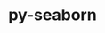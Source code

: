 ---
title: "py-seaborn"
layout: cache
categories: [package, develop]
meta: {"versions": ["0.12.2"], "compilers": ["gcc@=11.4.0", "gcc@=9.4.0", "oneapi@=2023.2.0", "oneapi@=2024.0.0"], "oss": ["ubuntu20.04", "ubuntu22.04"], "platforms": ["linux"], "targets": ["neoverse_v1", "neoverse_v2", "ppc64le", "x86_64_v3"], "stacks": ["e4s", "e4s-neoverse-v2", "e4s-neoverse_v1", "e4s-oneapi", "e4s-power", "root"], "num_specs": 25, "num_specs_by_stack": {"root": 25, "e4s-neoverse_v1": 2, "e4s-power": 7, "e4s": 7, "e4s-oneapi": 7, "e4s-neoverse-v2": 2}}
spec_details: [{"hash": "qdk2mijw3r4ulcbtm5bqtqiug6atq7da", "compiler": "gcc@=11.4.0", "versions": ["0.12.2"], "os": "ubuntu20.04", "platform": "linux", "target": "neoverse_v1", "variants": ["build_system=python_pip", "~stats"], "stacks": ["root", "e4s-neoverse_v1"], "size": "-", "tarball": "https://binaries.spack.io/develop/build_cache/linux-ubuntu20.04-neoverse_v1/gcc-11.4.0/py-seaborn-0.12.2/linux-ubuntu20.04-neoverse_v1-gcc-11.4.0-py-seaborn-0.12.2-qdk2mijw3r4ulcbtm5bqtqiug6atq7da.spack"}, {"hash": "e2zzrgqgtw4vckp52hmfa7vuir3oe5ge", "compiler": "gcc@=11.4.0", "versions": ["0.12.2"], "os": "ubuntu20.04", "platform": "linux", "target": "neoverse_v1", "variants": ["build_system=python_pip", "~stats"], "stacks": ["root", "e4s-neoverse_v1"], "size": "-", "tarball": "https://binaries.spack.io/develop/build_cache/linux-ubuntu20.04-neoverse_v1/gcc-11.4.0/py-seaborn-0.12.2/linux-ubuntu20.04-neoverse_v1-gcc-11.4.0-py-seaborn-0.12.2-e2zzrgqgtw4vckp52hmfa7vuir3oe5ge.spack"}, {"hash": "7novcijtzpwmamwmwmbw2zjzkzlzu54v", "compiler": "gcc@=9.4.0", "versions": ["0.12.2"], "os": "ubuntu20.04", "platform": "linux", "target": "ppc64le", "variants": ["build_system=python_pip", "~stats"], "stacks": ["e4s-power", "root"], "size": "-", "tarball": "https://binaries.spack.io/develop/build_cache/linux-ubuntu20.04-ppc64le/gcc-9.4.0/py-seaborn-0.12.2/linux-ubuntu20.04-ppc64le-gcc-9.4.0-py-seaborn-0.12.2-7novcijtzpwmamwmwmbw2zjzkzlzu54v.spack"}, {"hash": "2mu2wk7nw4xshd2ovq2sdvenrcpns63t", "compiler": "gcc@=9.4.0", "versions": ["0.12.2"], "os": "ubuntu20.04", "platform": "linux", "target": "ppc64le", "variants": ["build_system=python_pip", "~stats"], "stacks": ["e4s-power", "root"], "size": "-", "tarball": "https://binaries.spack.io/develop/build_cache/linux-ubuntu20.04-ppc64le/gcc-9.4.0/py-seaborn-0.12.2/linux-ubuntu20.04-ppc64le-gcc-9.4.0-py-seaborn-0.12.2-2mu2wk7nw4xshd2ovq2sdvenrcpns63t.spack"}, {"hash": "tzm7p6dihrh67orkb2gi5h2qf74u3ost", "compiler": "gcc@=9.4.0", "versions": ["0.12.2"], "os": "ubuntu20.04", "platform": "linux", "target": "ppc64le", "variants": ["build_system=python_pip", "~stats"], "stacks": ["e4s-power", "root"], "size": "-", "tarball": "https://binaries.spack.io/develop/build_cache/linux-ubuntu20.04-ppc64le/gcc-9.4.0/py-seaborn-0.12.2/linux-ubuntu20.04-ppc64le-gcc-9.4.0-py-seaborn-0.12.2-tzm7p6dihrh67orkb2gi5h2qf74u3ost.spack"}, {"hash": "bcllgbuvcxnciccndgp6cwh5cv3wua2b", "compiler": "gcc@=9.4.0", "versions": ["0.12.2"], "os": "ubuntu20.04", "platform": "linux", "target": "ppc64le", "variants": ["build_system=python_pip", "~stats"], "stacks": ["e4s-power", "root"], "size": "-", "tarball": "https://binaries.spack.io/develop/build_cache/linux-ubuntu20.04-ppc64le/gcc-9.4.0/py-seaborn-0.12.2/linux-ubuntu20.04-ppc64le-gcc-9.4.0-py-seaborn-0.12.2-bcllgbuvcxnciccndgp6cwh5cv3wua2b.spack"}, {"hash": "kb3juvosrrbzegl75vgvpefz7hynls5m", "compiler": "gcc@=9.4.0", "versions": ["0.12.2"], "os": "ubuntu20.04", "platform": "linux", "target": "ppc64le", "variants": ["build_system=python_pip", "~stats"], "stacks": ["e4s-power", "root"], "size": "-", "tarball": "https://binaries.spack.io/develop/build_cache/linux-ubuntu20.04-ppc64le/gcc-9.4.0/py-seaborn-0.12.2/linux-ubuntu20.04-ppc64le-gcc-9.4.0-py-seaborn-0.12.2-kb3juvosrrbzegl75vgvpefz7hynls5m.spack"}, {"hash": "jrtygdd37scm25suh6hgjolon2ah66fx", "compiler": "gcc@=9.4.0", "versions": ["0.12.2"], "os": "ubuntu20.04", "platform": "linux", "target": "ppc64le", "variants": ["build_system=python_pip", "~stats"], "stacks": ["e4s-power", "root"], "size": "-", "tarball": "https://binaries.spack.io/develop/build_cache/linux-ubuntu20.04-ppc64le/gcc-9.4.0/py-seaborn-0.12.2/linux-ubuntu20.04-ppc64le-gcc-9.4.0-py-seaborn-0.12.2-jrtygdd37scm25suh6hgjolon2ah66fx.spack"}, {"hash": "6zz7vvrjiz4kfeqh3rjeo6xeisyzg7ci", "compiler": "gcc@=9.4.0", "versions": ["0.12.2"], "os": "ubuntu20.04", "platform": "linux", "target": "ppc64le", "variants": ["build_system=python_pip", "~stats"], "stacks": ["e4s-power", "root"], "size": "-", "tarball": "https://binaries.spack.io/develop/build_cache/linux-ubuntu20.04-ppc64le/gcc-9.4.0/py-seaborn-0.12.2/linux-ubuntu20.04-ppc64le-gcc-9.4.0-py-seaborn-0.12.2-6zz7vvrjiz4kfeqh3rjeo6xeisyzg7ci.spack"}, {"hash": "e4cms7o32lij3b47nkazpab27wkru2al", "compiler": "gcc@=11.4.0", "versions": ["0.12.2"], "os": "ubuntu20.04", "platform": "linux", "target": "x86_64_v3", "variants": ["build_system=python_pip", "~stats"], "stacks": ["e4s", "root"], "size": "-", "tarball": "https://binaries.spack.io/develop/build_cache/linux-ubuntu20.04-x86_64_v3/gcc-11.4.0/py-seaborn-0.12.2/linux-ubuntu20.04-x86_64_v3-gcc-11.4.0-py-seaborn-0.12.2-e4cms7o32lij3b47nkazpab27wkru2al.spack"}, {"hash": "s7hsducg67z5hlyikxnefyb5pc5gib6s", "compiler": "gcc@=11.4.0", "versions": ["0.12.2"], "os": "ubuntu20.04", "platform": "linux", "target": "x86_64_v3", "variants": ["build_system=python_pip", "~stats"], "stacks": ["e4s", "root"], "size": "-", "tarball": "https://binaries.spack.io/develop/build_cache/linux-ubuntu20.04-x86_64_v3/gcc-11.4.0/py-seaborn-0.12.2/linux-ubuntu20.04-x86_64_v3-gcc-11.4.0-py-seaborn-0.12.2-s7hsducg67z5hlyikxnefyb5pc5gib6s.spack"}, {"hash": "6ytkacmfr4qwfcmpk2j5vtbzlguoo4ab", "compiler": "gcc@=11.4.0", "versions": ["0.12.2"], "os": "ubuntu20.04", "platform": "linux", "target": "x86_64_v3", "variants": ["build_system=python_pip", "~stats"], "stacks": ["e4s", "root"], "size": "-", "tarball": "https://binaries.spack.io/develop/build_cache/linux-ubuntu20.04-x86_64_v3/gcc-11.4.0/py-seaborn-0.12.2/linux-ubuntu20.04-x86_64_v3-gcc-11.4.0-py-seaborn-0.12.2-6ytkacmfr4qwfcmpk2j5vtbzlguoo4ab.spack"}, {"hash": "pgd3z3iu4w43wu7npzmwmqaaje4rja23", "compiler": "gcc@=11.4.0", "versions": ["0.12.2"], "os": "ubuntu20.04", "platform": "linux", "target": "x86_64_v3", "variants": ["build_system=python_pip", "~stats"], "stacks": ["e4s", "root"], "size": "-", "tarball": "https://binaries.spack.io/develop/build_cache/linux-ubuntu20.04-x86_64_v3/gcc-11.4.0/py-seaborn-0.12.2/linux-ubuntu20.04-x86_64_v3-gcc-11.4.0-py-seaborn-0.12.2-pgd3z3iu4w43wu7npzmwmqaaje4rja23.spack"}, {"hash": "2ikscgkiw5a5aamckutnwqdnfwf37jba", "compiler": "gcc@=11.4.0", "versions": ["0.12.2"], "os": "ubuntu20.04", "platform": "linux", "target": "x86_64_v3", "variants": ["build_system=python_pip", "~stats"], "stacks": ["e4s", "root"], "size": "-", "tarball": "https://binaries.spack.io/develop/build_cache/linux-ubuntu20.04-x86_64_v3/gcc-11.4.0/py-seaborn-0.12.2/linux-ubuntu20.04-x86_64_v3-gcc-11.4.0-py-seaborn-0.12.2-2ikscgkiw5a5aamckutnwqdnfwf37jba.spack"}, {"hash": "sqo6j6iw7zu47d5u3hdgperpphy24v26", "compiler": "gcc@=11.4.0", "versions": ["0.12.2"], "os": "ubuntu20.04", "platform": "linux", "target": "x86_64_v3", "variants": ["build_system=python_pip", "~stats"], "stacks": ["e4s", "root"], "size": "-", "tarball": "https://binaries.spack.io/develop/build_cache/linux-ubuntu20.04-x86_64_v3/gcc-11.4.0/py-seaborn-0.12.2/linux-ubuntu20.04-x86_64_v3-gcc-11.4.0-py-seaborn-0.12.2-sqo6j6iw7zu47d5u3hdgperpphy24v26.spack"}, {"hash": "aunk2ujboftwzchpikgm72hfaxgjgcgk", "compiler": "gcc@=11.4.0", "versions": ["0.12.2"], "os": "ubuntu20.04", "platform": "linux", "target": "x86_64_v3", "variants": ["build_system=python_pip", "~stats"], "stacks": ["e4s", "root"], "size": "-", "tarball": "https://binaries.spack.io/develop/build_cache/linux-ubuntu20.04-x86_64_v3/gcc-11.4.0/py-seaborn-0.12.2/linux-ubuntu20.04-x86_64_v3-gcc-11.4.0-py-seaborn-0.12.2-aunk2ujboftwzchpikgm72hfaxgjgcgk.spack"}, {"hash": "75ylu5ekc63ensfg7kz7xhkfz35phg4v", "compiler": "oneapi@=2023.2.0", "versions": ["0.12.2"], "os": "ubuntu20.04", "platform": "linux", "target": "x86_64_v3", "variants": ["build_system=python_pip", "~stats"], "stacks": ["e4s-oneapi", "root"], "size": "-", "tarball": "https://binaries.spack.io/develop/build_cache/linux-ubuntu20.04-x86_64_v3/oneapi-2023.2.0/py-seaborn-0.12.2/linux-ubuntu20.04-x86_64_v3-oneapi-2023.2.0-py-seaborn-0.12.2-75ylu5ekc63ensfg7kz7xhkfz35phg4v.spack"}, {"hash": "2k4j6kl2zaynmmaqkko3iybglqpfb3ml", "compiler": "gcc@=11.4.0", "versions": ["0.12.2"], "os": "ubuntu22.04", "platform": "linux", "target": "neoverse_v2", "variants": ["build_system=python_pip", "~stats"], "stacks": ["e4s-neoverse-v2", "root"], "size": "-", "tarball": "https://binaries.spack.io/develop/build_cache/linux-ubuntu22.04-neoverse_v2/gcc-11.4.0/py-seaborn-0.12.2/linux-ubuntu22.04-neoverse_v2-gcc-11.4.0-py-seaborn-0.12.2-2k4j6kl2zaynmmaqkko3iybglqpfb3ml.spack"}, {"hash": "mbpreq5u5yovhepwpwo5xth5bcabqhmq", "compiler": "gcc@=11.4.0", "versions": ["0.12.2"], "os": "ubuntu22.04", "platform": "linux", "target": "neoverse_v2", "variants": ["build_system=python_pip", "~stats"], "stacks": ["e4s-neoverse-v2", "root"], "size": "-", "tarball": "https://binaries.spack.io/develop/build_cache/linux-ubuntu22.04-neoverse_v2/gcc-11.4.0/py-seaborn-0.12.2/linux-ubuntu22.04-neoverse_v2-gcc-11.4.0-py-seaborn-0.12.2-mbpreq5u5yovhepwpwo5xth5bcabqhmq.spack"}, {"hash": "rc5mebhduvd6jf2e5zwbeg3bigt2cm53", "compiler": "oneapi@=2024.0.0", "versions": ["0.12.2"], "os": "ubuntu22.04", "platform": "linux", "target": "x86_64_v3", "variants": ["build_system=python_pip", "~stats"], "stacks": ["e4s-oneapi", "root"], "size": "-", "tarball": "https://binaries.spack.io/develop/build_cache/linux-ubuntu22.04-x86_64_v3/oneapi-2024.0.0/py-seaborn-0.12.2/linux-ubuntu22.04-x86_64_v3-oneapi-2024.0.0-py-seaborn-0.12.2-rc5mebhduvd6jf2e5zwbeg3bigt2cm53.spack"}, {"hash": "lijpsf3vshm3hmc2a2c46n6m6bmei5f5", "compiler": "oneapi@=2024.0.0", "versions": ["0.12.2"], "os": "ubuntu22.04", "platform": "linux", "target": "x86_64_v3", "variants": ["build_system=python_pip", "~stats"], "stacks": ["e4s-oneapi", "root"], "size": "-", "tarball": "https://binaries.spack.io/develop/build_cache/linux-ubuntu22.04-x86_64_v3/oneapi-2024.0.0/py-seaborn-0.12.2/linux-ubuntu22.04-x86_64_v3-oneapi-2024.0.0-py-seaborn-0.12.2-lijpsf3vshm3hmc2a2c46n6m6bmei5f5.spack"}, {"hash": "kbnpvkacrovawxdxkbgrmnsjatcjuwem", "compiler": "oneapi@=2024.0.0", "versions": ["0.12.2"], "os": "ubuntu22.04", "platform": "linux", "target": "x86_64_v3", "variants": ["build_system=python_pip", "~stats"], "stacks": ["e4s-oneapi", "root"], "size": "-", "tarball": "https://binaries.spack.io/develop/build_cache/linux-ubuntu22.04-x86_64_v3/oneapi-2024.0.0/py-seaborn-0.12.2/linux-ubuntu22.04-x86_64_v3-oneapi-2024.0.0-py-seaborn-0.12.2-kbnpvkacrovawxdxkbgrmnsjatcjuwem.spack"}, {"hash": "srjccrvlz2tsqdq7opiblld3qomuyzvk", "compiler": "oneapi@=2024.0.0", "versions": ["0.12.2"], "os": "ubuntu22.04", "platform": "linux", "target": "x86_64_v3", "variants": ["build_system=python_pip", "~stats"], "stacks": ["e4s-oneapi", "root"], "size": "-", "tarball": "https://binaries.spack.io/develop/build_cache/linux-ubuntu22.04-x86_64_v3/oneapi-2024.0.0/py-seaborn-0.12.2/linux-ubuntu22.04-x86_64_v3-oneapi-2024.0.0-py-seaborn-0.12.2-srjccrvlz2tsqdq7opiblld3qomuyzvk.spack"}, {"hash": "na3aiuz5ceirm4vunkfg44p2exiasx43", "compiler": "oneapi@=2024.0.0", "versions": ["0.12.2"], "os": "ubuntu22.04", "platform": "linux", "target": "x86_64_v3", "variants": ["build_system=python_pip", "~stats"], "stacks": ["e4s-oneapi", "root"], "size": "-", "tarball": "https://binaries.spack.io/develop/build_cache/linux-ubuntu22.04-x86_64_v3/oneapi-2024.0.0/py-seaborn-0.12.2/linux-ubuntu22.04-x86_64_v3-oneapi-2024.0.0-py-seaborn-0.12.2-na3aiuz5ceirm4vunkfg44p2exiasx43.spack"}, {"hash": "rlgmjmimllmkioy4dzamwym53x6xileb", "compiler": "oneapi@=2024.0.0", "versions": ["0.12.2"], "os": "ubuntu22.04", "platform": "linux", "target": "x86_64_v3", "variants": ["build_system=python_pip", "~stats"], "stacks": ["e4s-oneapi", "root"], "size": "-", "tarball": "https://binaries.spack.io/develop/build_cache/linux-ubuntu22.04-x86_64_v3/oneapi-2024.0.0/py-seaborn-0.12.2/linux-ubuntu22.04-x86_64_v3-oneapi-2024.0.0-py-seaborn-0.12.2-rlgmjmimllmkioy4dzamwym53x6xileb.spack"}]
---